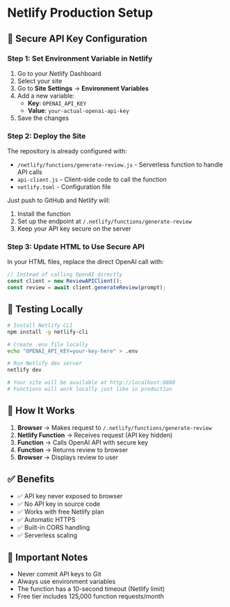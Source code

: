 # Netlify Production Setup

## 🔐 Secure API Key Configuration

### Step 1: Set Environment Variable in Netlify

1. Go to your Netlify Dashboard
2. Select your site
3. Go to **Site Settings** → **Environment Variables**
4. Add a new variable:
   - **Key**: `OPENAI_API_KEY`
   - **Value**: `your-actual-openai-api-key`
5. Save the changes

### Step 2: Deploy the Site

The repository is already configured with:
- `/netlify/functions/generate-review.js` - Serverless function to handle API calls
- `api-client.js` - Client-side code to call the function
- `netlify.toml` - Configuration file

Just push to GitHub and Netlify will:
1. Install the function
2. Set up the endpoint at `/.netlify/functions/generate-review`
3. Keep your API key secure on the server

### Step 3: Update HTML to Use Secure API

In your HTML files, replace the direct OpenAI call with:

```javascript
// Instead of calling OpenAI directly
const client = new ReviewAPIClient();
const review = await client.generateReview(prompt);
```

## 🧪 Testing Locally

```bash
# Install Netlify CLI
npm install -g netlify-cli

# Create .env file locally
echo "OPENAI_API_KEY=your-key-here" > .env

# Run Netlify dev server
netlify dev

# Your site will be available at http://localhost:8888
# Functions will work locally just like in production
```

## 📝 How It Works

1. **Browser** → Makes request to `/.netlify/functions/generate-review`
2. **Netlify Function** → Receives request (API key hidden)
3. **Function** → Calls OpenAI API with secure key
4. **Function** → Returns review to browser
5. **Browser** → Displays review to user

## ✅ Benefits

- ✅ API key never exposed to browser
- ✅ No API key in source code
- ✅ Works with free Netlify plan
- ✅ Automatic HTTPS
- ✅ Built-in CORS handling
- ✅ Serverless scaling

## 🚨 Important Notes

- Never commit API keys to Git
- Always use environment variables
- The function has a 10-second timeout (Netlify limit)
- Free tier includes 125,000 function requests/month